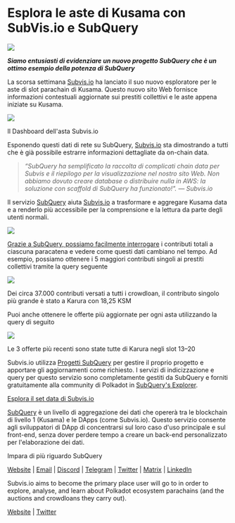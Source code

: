 # Esplora le aste di Kusama con SubVis.io e SubQuery

![](https://miro.medium.com/max/1400/1*C4rjs3vpR6TUCOqwF3L39g.png)

**_Siamo entusiasti di evidenziare un nuovo progetto SubQuery che è un ottimo esempio della potenza di SubQuery_**

La scorsa settimana [Subvis.io](https://www.subvis.io/) ha lanciato il suo nuovo esploratore per le aste di slot parachain di Kusama. Questo nuovo sito Web fornisce informazioni contestuali aggiornate sui prestiti collettivi e le aste appena iniziate su Kusama.


![](https://miro.medium.com/max/1400/1*iHO4P9JcW-Gt7GxqwXxa3g.png)

Il Dashboard dell'asta Subvis.io

Esponendo questi dati di rete su SubQuery, [Subvis.io](https://www.subvis.io/) sta dimostrando a tutti che è già possibile estrarre informazioni dettagliate da on-chain data.

> _“SubQuery ha semplificato la raccolta di complicati chain data per Subvis e il riepilogo per la visualizzazione nel nostro sito Web. Non abbiamo dovuto creare database o distribuire nulla in AWS: la soluzione con scaffold di SubQuery ha funzionato!". — Subvis.io_

Il servizio [SubQuery](https://subquery.network/) aiuta [Subvis.io](https://www.subvis.io/) a trasformare e aggregare Kusama data e a renderlo più accessibile per la comprensione e la lettura da parte degli utenti normali.

![](https://miro.medium.com/max/1400/1*0W6n5vW1yHc3MjfzgsCFZw.png)

[Grazie a SubQuery, possiamo facilmente interrogare](https://explorer.subquery.network/subquery/subvis-io/kusama-auction) i contributi totali a ciascuna paracatena e vedere come questi dati cambiano nel tempo. Ad esempio, possiamo ottenere i 5 maggiori contributi singoli ai prestiti collettivi tramite la query seguente

![](https://miro.medium.com/max/1400/1*4509Ki-4lxJyz1kdm6E5PA.png)

Dei circa 37.000 contributi versati a tutti i crowdloan, il contributo singolo più grande è stato a Karura con 18,25 KSM

Puoi anche ottenere le offerte più aggiornate per ogni asta utilizzando la query di seguito

![](https://miro.medium.com/max/1400/1*M0nrOoms7fNEm-qfBZsJEA.png)

Le 3 offerte più recenti sono state tutte di Karura negli slot 13–20

Subvis.io utilizza [Progetti SubQuery](https://project.subquery.network/) per gestire il proprio progetto e apportare gli aggiornamenti come richiesto. I servizi di indicizzazione e query per questo servizio sono completamente gestiti da SubQuery e forniti gratuitamente alla community di Polkadot in [SubQuery's Explorer](https://explorer.subquery.network/).

[Esplora il set data di Subvis.io](https://explorer.subquery.network/subquery/subvis-io/kusama-auction)

[SubQuery](https://subquery.network/) è un livello di aggregazione dei dati che opererà tra le blockchain di livello 1 (Kusama) e le DApps (come Subvis.io). Questo servizio consente agli sviluppatori di DApp di concentrarsi sul loro caso d'uso principale e sul front-end, senza dover perdere tempo a creare un back-end personalizzato per l'elaborazione dei dati.

Impara di più riguardo SubQuery

[Website](https://subquery.network/) | [Email](mailto:hello@subquery.network) | [Discord](https://discord.com/invite/78zg8aBSMG) | [Telegram](https://t.me/subquerynetwork) | [Twitter](https://twitter.com/subquerynetwork) | [Matrix](https://matrix.to/#/#subquery:matrix.org) | [LinkedIn](https://www.linkedin.com/company/subquery)

Subvis.io aims to become the primary place user will go to in order to explore, analyse, and learn about Polkadot ecosystem parachains (and the auctions and crowdloans they carry out).

[Website](https://www.subvis.io/) | [Twitter](https://twitter.com/subvisioapp)